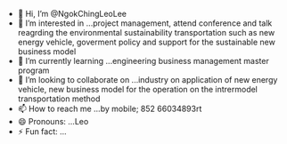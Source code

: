 - 👋 Hi, I’m @NgokChingLeoLee
- 👀 I’m interested in ...project management, attend conference and talk reagrding the environmental sustainability transportation such as new energy vehicle, goverment policy and support for the sustainable new business model
- 🌱 I’m currently learning ...engineering business management master program 
- 💞️ I’m looking to collaborate on ...industry on application of new energy vehicle, new business model for the  operation on the intrermodel transportation method
- 📫 How to reach me ...by mobile; 852 66034893rt
- 😄 Pronouns: ...Leo
- ⚡ Fun fact: ...

<!---
NgokChingLeoLee/NgokChingLeoLee is a ✨ special ✨ repository because its `README.md` (this file) appears on your GitHub profile.
You can click the Preview link to take a look at your changes.
--->
